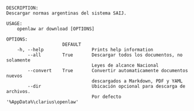 ﻿```shell
DESCRIPTION:
Descargar normas argentinas del sistema SAIJ.

USAGE:
    openlaw ar download [OPTIONS]

OPTIONS:
                     DEFAULT                                                    
    -h, --help                  Prints help information                         
        --all        True       Descargar todos los documentos, no solamente    
                                Leyes de alcance Nacional                       
        --convert    True       Convertir automaticamente documentos nuevos     
                                descargados a Markdown, PDF y YAML              
        --dir                   Ubicación opcional para descarga de archivos.   
                                Por defecto '%AppData%\clarius\openlaw'         
```
